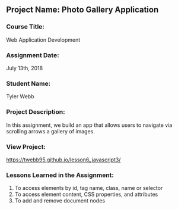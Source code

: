 ## Project Name:  Photo Gallery Application

### Course Title:
Web Application Development

### Assignment Date:  
July 13th, 2018

### Student Name:  
Tyler Webb

### Project Description:
In this assignment, we build an app that allows users to navigate via scrolling arrows a gallery of images.

### View Project:
https://twebb95.github.io/lesson6_javascript3/

### Lessons Learned in the Assignment:
1. To access elements by id, tag name, class, name or selector
2. To access element content, CSS properties, and attributes
3. To add and remove document nodes
